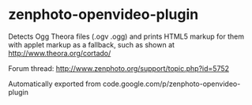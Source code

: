 # zenphoto-openvideo-plugin

Detects Ogg Theora files (.ogv .ogg) and prints HTML5 markup for them with applet markup as a fallback, such as shown at http://www.theora.org/cortado/

Forum thread: http://www.zenphoto.org/support/topic.php?id=5752

Automatically exported from code.google.com/p/zenphoto-openvideo-plugin
